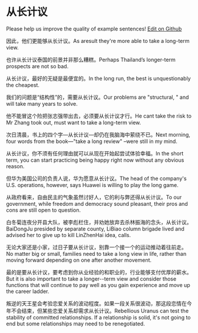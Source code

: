 # 从长计议

Please help us improve the quality of example sentences! [Edit on Github](https://github.com/jiyushe/jiyu-example-sentence-source/blob/main/chinese/congchangjiyi.md)

<p><span class="chinese">因此，他们更能够从长计议。</span><span class="english">As aresult they're more able to take a long-term view.</span></p>

<p><span class="chinese">也许从长计议泰国的前景并非那么糟糕。</span><span class="english">Perhaps Thailand’s longer-term prospects are not so bad.</span></p>

<p><span class="chinese">从长计议，最好的无疑是最便宜的。</span><span class="english">In the long run, the best is unquestionably the cheapest.</span></p>

<p><span class="chinese">我们的问题是“结构性”的，需要从长计议。</span><span class="english">Our problems are "structural, " and will take many years to solve.</span></p>

<p><span class="chinese">他不能冒这个险把张志强带出去，必须要从长计议才行。</span><span class="english">He cant take the risk to Mr Zhang took out, must want to take a long-term view.</span></p>

<p><span class="chinese">次日清晨，书上的四个字—从长计议—却仍在我脑海中萦绕不已。</span><span class="english">Next morning, four words from the book—"take a long review" –were still in my mind.</span></p>

<p><span class="chinese">从长计议，你不须有任何理由就可以从现在开始起尝试体验幸福。</span><span class="english">In the short term, you can start practicing being happy right now without any obvious reason.</span></p>

<p><span class="chinese">但华为美国公司的负责人说，华为愿意从长计议。</span><span class="english">The head of the company's U.S. operations, however, says Huawei is willing to play the long game.</span></p>

<p><span class="chinese">从政府看来，自由民主的气象虽然讨好人，它的利与弊还得从长计议。</span><span class="english">To our government, while freedom and democracy sound pleasant, their pros and cons are still open to question.</span></p>

<p><span class="chinese">白冬菊连夜分开县大队，被李彪栏住，并劝她放弃去杀林振海的念头，从长计议。</span><span class="english">BaiDongJu presided by separate county, LiBiao column brigade lived and advised her to give up to kill LinZhenHai idea, calls.</span></p>

<p><span class="chinese">无论大家还是小家，过日子要从长计议，别靠一个接一个的运动推动着往前走。</span><span class="english">No matter big or small, families need to take a long view in life, rather than moving forward depending on one after another movement.</span></p>

<p><span class="chinese">最的是要从长计议，要考虑到你从业经验的和职业的，行业能够支付优厚的薪水。</span><span class="english">But it is also important to take a longer--term view and consider those functions that will continue to pay well as you gain experience and move up the career ladder.</span></p>

<p><span class="chinese">叛逆的天王星会考验恋爱关系的波动程度。如果一段关系很波动，那这段恋情在今年不会结束，但某些恋爱关系却需求从长计议。</span><span class="english">Rebellious Uranus can test the stability of committed relationships. If a relationship is solid, it's not going to end but some relationships may need to be renegotiated.</span></p>

